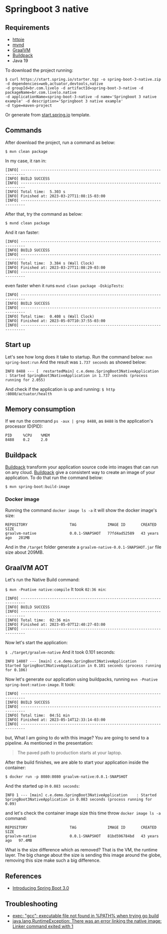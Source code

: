 # Springboot 3 native

## Requirements

- [httpie](https://httpie.io/docs/cli)
- [mvnd](https://github.com/apache/maven-mvnd)
- [GraalVM](https://www.graalvm.org/downloads/)
- [Buildpack](https://buildpacks.io/)
- Java 19

To download the project running:

```
$ curl https://start.spring.io/starter.tgz -o spring-boot-3-native.zip -d dependencies=web,actuator,devtools,native
-d groupId=br.com.livelo -d artifactId=spring-boot-3-native -d packageName=br.com.livelo.native
-d applicationName=spring-boot-3-native -d name='Springboot 3 native example' -d description='Springboot 3 native example'
-d type=maven-project
```

Or generate
from [start.spring.io](https://start.spring.io/#!type=maven-project&language=java&platformVersion=3.0.5&packaging=jar&jvmVersion=17&groupId=br.com.livelo&artifactId=spring-boot-3-native&name=spring-boot-3-native&description=Spring%20boot%203%20native%20example&packageName=br.com.livelo.native&dependencies=actuator,web,devtools,native)
template.

## Commands

After download the project, run a command as below:

```
$ mvn clean package
```

In my case, it ran in:

```
[INFO] ------------------------------------------------------------------------
[INFO] BUILD SUCCESS
[INFO] ------------------------------------------------------------------------
[INFO] Total time:  5.303 s
[INFO] Finished at: 2023-03-27T11:08:15-03:00
[INFO] ------------------------------------------------------------------------
```

After that, try the command as below:

```
$ mvnd clean package
```

And it ran faster:

```
[INFO] ------------------------------------------------------------------------
[INFO] BUILD SUCCESS
[INFO] ------------------------------------------------------------------------
[INFO] Total time:  3.384 s (Wall Clock)
[INFO] Finished at: 2023-03-27T11:08:29-03:00
[INFO] ------------------------------------------------------------------------
```

even faster when it runs `mvnd clean package -DskipTests`:

```
[INFO] ------------------------------------------------------------------------
[INFO] BUILD SUCCESS
[INFO] ------------------------------------------------------------------------
[INFO] Total time:  0.408 s (Wall Clock)
[INFO] Finished at: 2023-05-07T10:37:55-03:00
[INFO] ------------------------------------------------------------------------
```

## Start up

Let's see how long does it take to startup. Run the command below:
`
mvn spring-boot:run
`
And the result was `1.737 seconds` as showed below:

```
INFO 8488 --- [  restartedMain] c.e.demo.SpringBoot3NativeApplication    : Started SpringBoot3NativeApplication in 1.737 seconds (process running for 2.055)
```

And check if the application is up and running:
`
$ http :8080/actuator/health
`

## Memory consumption

If we run the command `ps -aux | grep 8488`, as `8488` is the application's processor ID(PID):

```
PID     %CPU    %MEM
8488    0.2     2.0
```

## Buildpack

[Buildpack](https://buildpacks.io/) transform your application source code into images that can run on any
cloud. [Buildpack](https://buildpacks.io/) give a consistent way to create an image of your application. To do that run the command below:

`
$ mvn spring-boot:build-image
`

### Docker image
Running the command `docker image ls -a` it will show the docker image's size:
```
REPOSITORY                   TAG              IMAGE ID       CREATED        SIZE
graalvm-native               0.0.1-SNAPSHOT   77fd4ad52589   43 years ago   281MB
```
And in the `/target` folder generate a `graalvm-native-0.0.1-SNAPSHOT.jar` file size about 209MB.

## GraalVM AOT
Let's run the Native Build command:

`
$ mvn -Pnative native:compile
`
It took `02:36 min`:
```
[INFO] ------------------------------------------------------------------------
[INFO] BUILD SUCCESS
[INFO] ------------------------------------------------------------------------
[INFO] Total time:  02:36 min
[INFO] Finished at: 2023-05-07T12:40:27-03:00
[INFO] ------------------------------------------------------------------------
```

Now let's start the application:

`
$ ./target/graalvm-native
`
And it took 0.101 seconds:

```
INFO 14807 --- [main] c.e.demo.SpringBoot3NativeApplication    : Started SpringBoot3NativeApplication in 0.101 seconds (process running for 0.106)
```

Now let's generate our application using buildpacks, running `mvn -Pnative spring-boot:native-image`. It took:
```
[INFO] ------------------------------------------------------------------------
[INFO] BUILD SUCCESS
[INFO] ------------------------------------------------------------------------
[INFO] Total time:  04:51 min
[INFO] Finished at: 2023-05-14T12:33:14-03:00
[INFO] ------------------------------------------------------------------------
```
but, What I am going to do with this image? You are going to send to a pipeline. As mentioned in the presentation:

> The paved path to production starts at your laptop.

After the build finishes, we are able to start your application inside the container:

```
$ docker run -p 8080:8080 graalvm-native:0.0.1-SNAPSHOT
```
And the started up in `0.083 seconds`:

```
INFO 1 --- [main] c.e.demo.SpringBoot3NativeApplication    : Started SpringBoot3NativeApplication in 0.083 seconds (process running for 0.09)
```
and let's check the container image size this time throw `docker image ls -a` command:

```
REPOSITORY                   TAG              IMAGE ID       CREATED        SIZE
graalvm-native               0.0.1-SNAPSHOT   81bd596784bd   43 years ago   97.4MB
```

What is the size difference which as removed? That is the VM, the runtime layer.
The big change about the size is sending this image around the globe, removing this size make such a big difference.

## References
- [Introducing Spring Boot 3.0](https://www.youtube.com/watch?v=H6HwoWZtngs)

## Troubleshooting
- [exec: "gcc": executable file not found in %PATH% when trying go build](https://stackoverflow.com/questions/43580131/exec-gcc-executable-file-not-found-in-path-when-trying-go-build)
- [java.lang.RuntimeException: There was an error linking the native image: Linker command exited with 1](https://simply-how.com/fix-graalvm-native-image-compilation-issues)
